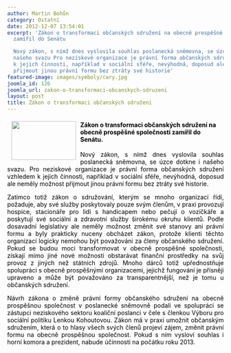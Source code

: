 ```yaml
---
author: Martin Bohůn
category: Ostatní
date: 2012-12-07 13:54:01
excerpt: 'Zákon o transformaci občanských sdružení na obecně prospěšné společnosti
  zamířil do Senátu

  Nový zákon, s nímž dnes vyslovila souhlas poslanecká sněmovna, se úzce dotkne i
  našeho svazu Pro neziskové organizace je právní forma občanských sdružení vzhledem
  k jejich činnosti, například v sociální sféře, nevýhodná, doposud ale neměly možnost
  přijmout jinou právní formu bez ztráty své historie'
featured-image: images/symboly/cary.jpg
joomla_id: 126
joomla_url: zakon-o-transformaci-obcanskych-sdruzeni
layout: post
title: Zákon o transformaci občanských sdružení
---
```


<h4>
 <span style="color: #000000;">
  <img border="0" height="90" src="{{ site.baseurl }}/images/symboly/cary.jpg" style="float: left; margin-left: 10px; margin-right: 10px;" width="150"/>
  Zákon o transformaci občanských sdružení na obecně prospěšné společnosti zamířil do Senátu.
 </span>
</h4>
<p style="text-align: justify;">
 <span style="color: #000000;">
  Nový zákon, s nímž dnes vyslovila souhlas poslanecká sněmovna, se úzce dotkne i našeho svazu. Pro neziskové organizace je právní forma občanských sdružení vzhledem k jejich činnosti, například v sociální sféře, nevýhodná, doposud ale neměly možnost přijmout jinou právní formu bez ztráty své historie.
 </span>
</p>
<p style="text-align: justify;">
 <span style="color: #000000;">
  Zatímco totiž zákon o sdružování, kterým se mnoho organizací řídí, požaduje, aby své služby poskytovaly pouze svým členům, v praxi provozují hospice, stacionáře pro lidi s handicapem nebo pečují o vozíčkáře a poskytují své sociální a zdravotní služby širokému okruhu klientů. Podle dosavadní legislativy ale neměly možnost změnit své stanovy ani právní formu a byly prakticky nuceny obcházet zákon, protože klienti těchto organizací logicky nemohou být považováni za členy občanského sdružení. Pokud se budou moci transformovat v obecně prospěšné společnosti, získají mimo jiné nové možnosti obstarávat finanční prostředky na svůj provoz z jiných než státních zdrojů. Mnoho dárců totiž upřednostňuje spolupráci s obecně prospěšnými organizacemi, jejichž fungování je přísněji upraveno a může být považováno za transparentnější, než je tomu u občanských sdružení.
 </span>
</p>
<p style="text-align: justify;">
 <span style="color: #000000;">
  Návrh zákona o změně právní formy občanského sdružení na obecně prospěšnou společnost v poslanecké sněmovně podali ve spolupráci se zástupci neziskového sektoru koaliční poslanci v čele s členkou Výboru pro sociální politiku Lenkou Kohoutovou. Zákon má v praxi umožnit občanským sdružením, která o to hlasy všech svých členů projeví zájem, změnit právní formu na obecně prospěšnou společnost. Pokud s ním vysloví souhlas i horní komora a prezident, nabude účinnosti na počátku roku 2013.
 </span>
</p>
